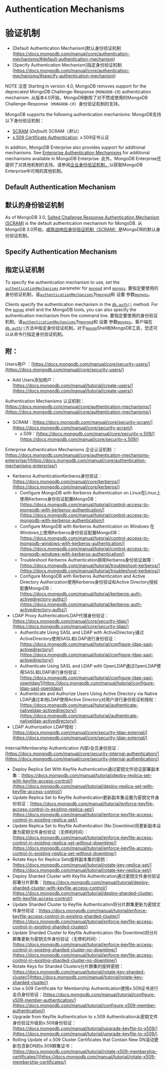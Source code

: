 # Authentication Mechanisms[](https://docs.mongodb.com/manual/core/authentication-mechanisms/#authentication-mechanisms "Permalink to this headline")
# 验证机制


-   [Default Authentication Mechanism]默认身份验证机制(https://docs.mongodb.com/manual/core/authentication-mechanisms/#default-authentication-mechanism)
-   [Specify Authentication Mechanism]指定身份验证机制(https://docs.mongodb.com/manual/core/authentication-mechanisms/#specify-authentication-mechanism)

NOTE
注意
Starting in version 4.0, MongoDB removes support for the deprecated MongoDB Challenge-Response (`MONGODB-CR`) authentication mechanism.
从版本4.0开始，MongoDB删除了对不赞成使用的MongoDB Challenge-Response（`MONGODB-CR`）身份验证机制的支持。

MongoDB supports the following authentication mechanisms:
MongoDB支持以下身份验证机制：
-   [SCRAM](https://docs.mongodb.com/manual/core/security-scram/)  (_Default_)  SCRAM（_默认_）
-   [x.509 Certificate Authentication](https://docs.mongodb.com/manual/core/security-x.509/).  x.509证书认证

In addition, MongoDB Enterprise also provides support for additional mechanisms. See  [Enterprise Authentication Mechanisms](https://docs.mongodb.com/manual/core/authentication-mechanisms-enterprise/)  for additional mechanisms available in MongoDB Enterprise.
此外，MongoDB Enterprise还提供了对其他机制的支持。请参阅[企业身份验证机制，](https://docs.mongodb.com/manual/core/authentication-mechanisms-enterprise/)以获取MongoDB Enterprise中可用的其他机制。


## Default Authentication Mechanism[](https://docs.mongodb.com/manual/core/authentication-mechanisms/#default-authentication-mechanism "Permalink to this headline")
## 默认的身份验证机制

As of MongoDB 3.0,  [Salted Challenge Response Authentication Mechanism (SCRAM)](https://docs.mongodb.com/manual/core/security-scram/#authentication-scram)  is the default authentication mechanism for MongoDB.
从MongoDB 3.0开始，[咸挑战响应身份验证机制（SCRAM）](https://docs.mongodb.com/manual/core/security-scram/#authentication-scram)是MongoDB的默认身份验证机制。

## Specify Authentication Mechanism[](https://docs.mongodb.com/manual/core/authentication-mechanisms/#specify-authentication-mechanism "Permalink to this headline")
## 指定认证机制

To specify the authentication mechanism to use, set the  [`authenticationMechanisms`](https://docs.mongodb.com/manual/reference/parameters/#param.authenticationMechanisms "authenticationMechanisms")  parameter for  [`mongod`](https://docs.mongodb.com/manual/reference/program/mongod/#bin.mongod "bin.mongod")  and  [`mongos`](https://docs.mongodb.com/manual/reference/program/mongos/#bin.mongos "bin.mongos").
要指定要使用的身份验证机制，请[`authenticationMechanisms`](https://docs.mongodb.com/manual/reference/parameters/#param.authenticationMechanisms "认证机制")为[`mongod`](https://docs.mongodb.com/manual/reference/program/mongod/#bin.mongod "宾蒙哥")和 设置 参数[`mongos`](https://docs.mongodb.com/manual/reference/program/mongos/#bin.mongos "宾果")。

Clients specify the authentication mechanism in the  [`db.auth()`](https://docs.mongodb.com/manual/reference/method/db.auth/#db.auth "db.auth()")  method. For the  [`mongo`](https://docs.mongodb.com/manual/reference/program/mongo/#bin.mongo "bin.mongo")  shell and the MongoDB tools, you can also specify the authentication mechanism from the command line.
要指定要使用的身份验证机制，请[`authenticationMechanisms`](https://docs.mongodb.com/manual/reference/parameters/#param.authenticationMechanisms "认证机制")为[`mongod`](https://docs.mongodb.com/manual/reference/program/mongod/#bin.mongod "宾蒙哥")和 设置 参数[`mongos`](https://docs.mongodb.com/manual/reference/program/mongos/#bin.mongos "宾果")。客户端在[`db.auth()`](https://docs.mongodb.com/manual/reference/method/db.auth/#db.auth "db.auth（）")方法中指定身份验证机制。对于[`mongo`](https://docs.mongodb.com/manual/reference/program/mongo/#bin.mongo "宾果")Shell和MongoDB工具，您还可以从命令行指定身份验证机制。

## 附：
Users用户 ：[https://docs.mongodb.com/manual/core/security-users/](https://docs.mongodb.com/manual/core/security-users/)
-  Add Users添加用户：[https://docs.mongodb.com/manual/tutorial/create-users/](https://docs.mongodb.com/manual/tutorial/create-users/)

Authentication Mechanisms 认证机制： [https://docs.mongodb.com/manual/core/authentication-mechanisms/](https://docs.mongodb.com/manual/core/authentication-mechanisms/)
- SCRAM：[https://docs.mongodb.com/manual/core/security-scram/](https://docs.mongodb.com/manual/core/security-scram/)
    - x.509：[https://docs.mongodb.com/manual/core/security-x.509/](https://docs.mongodb.com/manual/core/security-x.509/)

Enterprise Authentication Mechanisms 企业认证机制 ：[https://docs.mongodb.com/manual/core/authentication-mechanisms-enterprise/](https://docs.mongodb.com/manual/core/authentication-mechanisms-enterprise/)
- Kerberos AuthenticationKerberos身份验证：[https://docs.mongodb.com/manual/core/kerberos/](https://docs.mongodb.com/manual/core/kerberos/)
  - Configure MongoDB with Kerberos Authentication on Linux在Linux上使用Kerberos身份验证配置MongoDB：[https://docs.mongodb.com/manual/tutorial/control-access-to-mongodb-with-kerberos-authentication/](https://docs.mongodb.com/manual/tutorial/control-access-to-mongodb-with-kerberos-authentication/)
  - Configure MongoDB with Kerberos Authentication on Windows 在Windows上使用Kerberos身份验证配置MongoDB：[https://docs.mongodb.com/manual/tutorial/control-access-to-mongodb-windows-with-kerberos-authentication/](https://docs.mongodb.com/manual/tutorial/control-access-to-mongodb-windows-with-kerberos-authentication/)
  - Troubleshoot Kerberos Authentication排除Kerberos身份验证故障：[https://docs.mongodb.com/manual/tutorial/troubleshoot-kerberos/](https://docs.mongodb.com/manual/tutorial/troubleshoot-kerberos/)
  - Configure MongoDB with Kerberos Authentication and Active Directory Authorization使用Kerberos身份验证和Active Directory授权配置MongoDB：[https://docs.mongodb.com/manual/tutorial/kerberos-auth-activedirectory-authz/](https://docs.mongodb.com/manual/tutorial/kerberos-auth-activedirectory-authz/)
- LDAP Proxy AuthenticationLDAP代理身份验证：[https://docs.mongodb.com/manual/core/security-ldap/](https://docs.mongodb.com/manual/core/security-ldap/)
  - Authenticate Using SASL and LDAP with ActiveDirectory通过ActiveDirectory使用SASL和LDAP进行身份验证：[https://docs.mongodb.com/manual/tutorial/configure-ldap-sasl-activedirectory/](https://docs.mongodb.com/manual/tutorial/configure-ldap-sasl-activedirectory/)
  - Authenticate Using SASL and LDAP with OpenLDAP通过OpenLDAP使用SASL和LDAP进行身份验证：[https://docs.mongodb.com/manual/tutorial/configure-ldap-sasl-openldap/](https://docs.mongodb.com/manual/tutorial/configure-ldap-sasl-openldap/)
  - Authenticate and Authorize Users Using Active Directory via Native LDAP通过本地LDAP使用Active Directory对用户进行身份验证和授权：[https://docs.mongodb.com/manual/tutorial/authenticate-nativeldap-activedirectory/](https://docs.mongodb.com/manual/tutorial/authenticate-nativeldap-activedirectory/)
- LDAP Authorization LDAP授权：[https://docs.mongodb.com/manual/core/security-ldap-external/](https://docs.mongodb.com/manual/core/security-ldap-external/)

Internal/Membership Authentication 内部/会员身份验证：[https://docs.mongodb.com/manual/core/security-internal-authentication/](https://docs.mongodb.com/manual/core/security-internal-authentication/)
- Deploy Replica Set With Keyfile Authentication通过密钥文件验证部署副本集：[https://docs.mongodb.com/manual/tutorial/deploy-replica-set-with-keyfile-access-control/](https://docs.mongodb.com/manual/tutorial/deploy-replica-set-with-keyfile-access-control/)
- Update Replica Set to Keyfile Authentication更新副本集设置为密钥文件身份验证：[https://docs.mongodb.com/manual/tutorial/enforce-keyfile-access-control-in-existing-replica-set/](https://docs.mongodb.com/manual/tutorial/enforce-keyfile-access-control-in-existing-replica-set/)
- Update Replica Set to Keyfile Authentication (No Downtime)将更新副本设置为密钥文件身份验证（无停机时间）：[https://docs.mongodb.com/manual/tutorial/enforce-keyfile-access-control-in-existing-replica-set-without-downtime/](https://docs.mongodb.com/manual/tutorial/enforce-keyfile-access-control-in-existing-replica-set-without-downtime/)
- Rotate Keys for Replica Sets旋转副本集的密钥：[https://docs.mongodb.com/manual/tutorial/rotate-key-replica-set/](https://docs.mongodb.com/manual/tutorial/rotate-key-replica-set/)
- Deploy Sharded Cluster with Keyfile Authentication通过密钥文件身份验证部署分片群集：[https://docs.mongodb.com/manual/tutorial/deploy-sharded-cluster-with-keyfile-access-control/](https://docs.mongodb.com/manual/tutorial/deploy-sharded-cluster-with-keyfile-access-control/)
- Update Sharded Cluster to Keyfile Authentication将分片群集更新为密钥文件身份验证：[https://docs.mongodb.com/manual/tutorial/enforce-keyfile-access-control-in-existing-sharded-cluster/](https://docs.mongodb.com/manual/tutorial/enforce-keyfile-access-control-in-existing-sharded-cluster/)
- Update Sharded Cluster to Keyfile Authentication (No Downtime)将分片群集更新为密钥文件身份验证（无停机时间）：[https://docs.mongodb.com/manual/tutorial/enforce-keyfile-access-control-in-existing-sharded-cluster-no-downtime/](https://docs.mongodb.com/manual/tutorial/enforce-keyfile-access-control-in-existing-sharded-cluster-no-downtime/)
- Rotate Keys for Sharded Clusters分片群集的旋转密钥：[https://docs.mongodb.com/manual/tutorial/rotate-key-sharded-cluster/](https://docs.mongodb.com/manual/tutorial/rotate-key-sharded-cluster/)
- Use x.509 Certificate for Membership Authentication使用x.509证书进行会员身份验证：[https://docs.mongodb.com/manual/tutorial/configure-x509-member-authentication/](https://docs.mongodb.com/manual/tutorial/configure-x509-member-authentication/)
- Upgrade from Keyfile Authentication to x.509 Authentication从密钥文件身份验证升级到x.509身份验证：[https://docs.mongodb.com/manual/tutorial/upgrade-keyfile-to-x509/](https://docs.mongodb.com/manual/tutorial/upgrade-keyfile-to-x509/)
- Rolling Update of x.509 Cluster Certificates that Contain New DN滚动更新包含新DN的x.509群集证书：[https://docs.mongodb.com/manual/tutorial/rotate-x509-membership-certificates/](https://docs.mongodb.com/manual/tutorial/rotate-x509-membership-certificates/)


